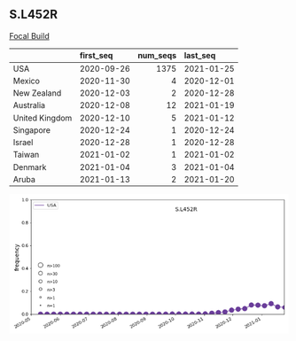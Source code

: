

## S.L452R
[Focal Build](https://nextstrain.org/groups/neherlab/ncov/S.L452R?c=gt-S_13,152,452)

|                | first_seq   |   num_seqs | last_seq   |
|:---------------|:------------|-----------:|:-----------|
| USA            | 2020-09-26  |       1375 | 2021-01-25 |
| Mexico         | 2020-11-30  |          4 | 2020-12-01 |
| New Zealand    | 2020-12-03  |          2 | 2020-12-28 |
| Australia      | 2020-12-08  |         12 | 2021-01-19 |
| United Kingdom | 2020-12-10  |          5 | 2021-01-12 |
| Singapore      | 2020-12-24  |          1 | 2020-12-24 |
| Israel         | 2020-12-28  |          1 | 2020-12-28 |
| Taiwan         | 2021-01-02  |          1 | 2021-01-02 |
| Denmark        | 2021-01-04  |          3 | 2021-01-04 |
| Aruba          | 2021-01-13  |          2 | 2021-01-20 |

![Overall trends S.L452R](/overall_trends_figures/overall_trends_S.L452R.png)